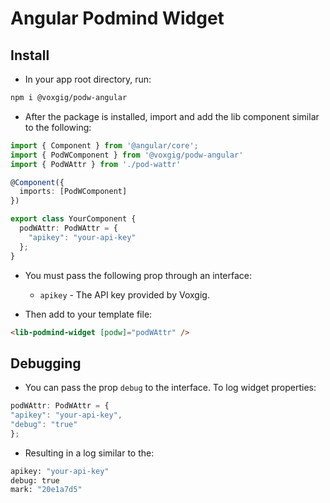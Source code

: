 # Angular Podmind Widget

## Install 

- In your app root directory, run:

```bash
npm i @voxgig/podw-angular
```

- After the package is installed, import and add the lib component similar to the following:

```typescript
import { Component } from '@angular/core';
import { PodWComponent } from '@voxgig/podw-angular'
import { PodWAttr } from './pod-wattr'

@Component({
  imports: [PodWComponent]
})

export class YourComponent {
  podWAttr: PodWAttr = {
    "apikey": "your-api-key"
  };
}
```
- You must pass the following prop through an interface:
    - `apikey` - The API key provided by Voxgig.

- Then add to your template file:

```html
<lib-podmind-widget [podw]="podWAttr" />
```

## Debugging

- You can pass the prop `debug` to the interface. To log widget properties:

```typescript
podWAttr: PodWAttr = {
"apikey": "your-api-key",
"debug": "true"
};
```

- Resulting in a log similar to the:

```bash
apikey: "your-api-key"
debug: true
mark: "20e1a7d5"
```

